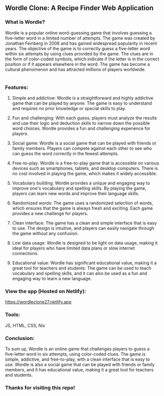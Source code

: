 ## Wordle Clone: A Recipe Finder Web Application

### What is Wordle?

Wordle is a popular online word-guessing game that involves guessing a five-letter word in a limited number of attempts. The game was created by Jonathan Feinberg in 2008 and has gained widespread popularity in recent years. The objective of the game is to correctly guess a five-letter word within six attempts by using clues provided by the game. The clues are in the form of color-coded symbols, which indicate if the letter is in the correct position or if it appears elsewhere in the word. The game has become a cultural phenomenon and has attracted millions of players worldwide.
<br/>
<br/>

### Features:

1. Simple and addictive: Wordle is a straightforward and highly addictive game that can be played by anyone. The game is easy to understand and requires no prior knowledge or special skills to play.

2. Fun and challenging: With each guess, players must analyze the results and use their logic and deduction skills to narrow down the possible word choices. Wordle provides a fun and challenging experience for players.

3. Social game: Wordle is a social game that can be played with friends or family members. Players can compete against each other to see who can guess the word correctly in the fewest attempts.

4. Free-to-play: Wordle is a free-to-play game that is accessible on various devices such as smartphones, tablets, and desktop computers. There is no cost involved in playing the game, which makes it widely accessible.

5. Vocabulary building: Wordle provides a unique and engaging way to improve one's vocabulary and spelling skills. By playing the game, players can learn new words and improve their language skills.

6. Randomized words: The game uses a randomized selection of words, which ensures that the game is always fresh and exciting. Each game provides a new challenge for players.

7. Clean interface: The game has a clean and simple interface that is easy to use. The design is intuitive, and players can easily navigate through the game without any confusion.

8. Low data usage: Wordle is designed to be light on data usage, making it ideal for players who have limited data plans or slow internet connections.

9. Educational value: Wordle has significant educational value, making it a great tool for teachers and students. The game can be used to teach vocabulary and spelling skills, and it can also be used as a fun and engaging way to learn a new language.

### View the app (Hosted on Netlify):

https://wordleclone27.netlify.app

### Tools:

JS, HTML, CSS, Nix



### Conclusion:

To sum up, Wordle is an online game that challenges players to guess a five-letter word in six attempts, using color-coded clues. The game is simple, addictive, and free-to-play, with a clean interface that is easy to use. Wordle is also a social game that can be played with friends or family members, and it has educational value, making it a great tool for teachers and students.

### Thanks for visiting this repo! 
